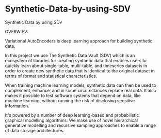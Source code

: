# Synthetic-Data-by-using-SDV
Synthetic Data by using SDV




OVERWIEV:

Variational AutoEncoders is deep learning approach for building synthetic data.

In this project we use The Synthetic Data Vault (SDV) which is an ecosystem of libraries for creating synthetic data that enables users to quickly learn about single-table, multi-table, and timeseries datasets in order to create new synthetic data that is identical to the original dataset in terms of format and statistical characteristics.

When training machine learning models, synthetic data can then be used to complement, enhance, and in some circumstances replace real data. It also makes it possible to test software systems that depend on data, like machine learning, without running the risk of disclosing sensitive information.

It's powered by a number of deep learning-based and probabilistic graphical modelling algorithms. We make use of novel hierarchical generative modelling and recursive sampling approaches to enable a range of data storage architectures.

